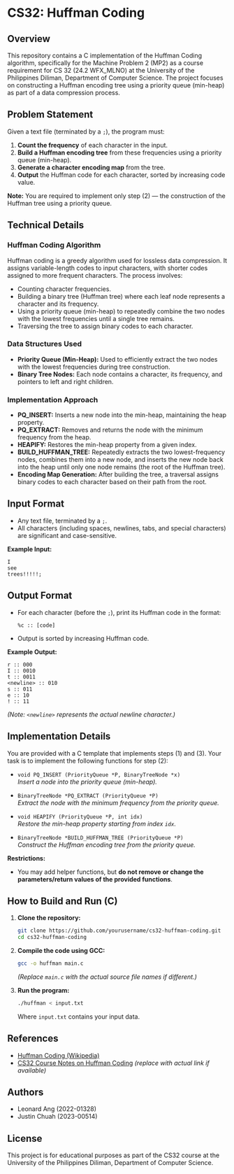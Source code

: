 # CS32: Huffman Coding

## Overview

This repository contains a C implementation of the Huffman Coding algorithm, specifically for the Machine Problem 2 (MP2) as a course requirement for CS 32 (24.2 WFX_MLNO) at the University of the Philippines Diliman, Department of Computer Science. The project focuses on constructing a Huffman encoding tree using a priority queue (min-heap) as part of a data compression process.

## Problem Statement

Given a text file (terminated by a `;`), the program must:

1. **Count the frequency** of each character in the input.
2. **Build a Huffman encoding tree** from these frequencies using a priority queue (min-heap).
3. **Generate a character encoding map** from the tree.
4. **Output** the Huffman code for each character, sorted by increasing code value.

**Note:** You are required to implement only step (2) — the construction of the Huffman tree using a priority queue.

## Technical Details

### Huffman Coding Algorithm
Huffman coding is a greedy algorithm used for lossless data compression. It assigns variable-length codes to input characters, with shorter codes assigned to more frequent characters. The process involves:
- Counting character frequencies.
- Building a binary tree (Huffman tree) where each leaf node represents a character and its frequency.
- Using a priority queue (min-heap) to repeatedly combine the two nodes with the lowest frequencies until a single tree remains.
- Traversing the tree to assign binary codes to each character.

### Data Structures Used
- **Priority Queue (Min-Heap):** Used to efficiently extract the two nodes with the lowest frequencies during tree construction.
- **Binary Tree Nodes:** Each node contains a character, its frequency, and pointers to left and right children.

### Implementation Approach
- **PQ_INSERT:** Inserts a new node into the min-heap, maintaining the heap property.
- **PQ_EXTRACT:** Removes and returns the node with the minimum frequency from the heap.
- **HEAPIFY:** Restores the min-heap property from a given index.
- **BUILD_HUFFMAN_TREE:** Repeatedly extracts the two lowest-frequency nodes, combines them into a new node, and inserts the new node back into the heap until only one node remains (the root of the Huffman tree).
- **Encoding Map Generation:** After building the tree, a traversal assigns binary codes to each character based on their path from the root.

## Input Format

- Any text file, terminated by a `;`.
- All characters (including spaces, newlines, tabs, and special characters) are significant and case-sensitive.

**Example Input:**
```
I
see
trees!!!!!;
```

## Output Format

- For each character (before the `;`), print its Huffman code in the format:
  ```
  %c :: [code]
  ```
- Output is sorted by increasing Huffman code.

**Example Output:**
```
r :: 000
I :: 0010
t :: 0011
<newline> :: 010
s :: 011
e :: 10
! :: 11
```
*(Note: `<newline>` represents the actual newline character.)*

## Implementation Details

You are provided with a C template that implements steps (1) and (3). Your task is to implement the following functions for step (2):

- `void PQ_INSERT (PriorityQueue *P, BinaryTreeNode *x)`  
  *Insert a node into the priority queue (min-heap).*

- `BinaryTreeNode *PQ_EXTRACT (PriorityQueue *P)`  
  *Extract the node with the minimum frequency from the priority queue.*

- `void HEAPIFY (PriorityQueue *P, int idx)`  
  *Restore the min-heap property starting from index `idx`.*

- `BinaryTreeNode *BUILD_HUFFMAN_TREE (PriorityQueue *P)`  
  *Construct the Huffman encoding tree from the priority queue.*

**Restrictions:**  
- You may add helper functions, but **do not remove or change the parameters/return values of the provided functions**.

## How to Build and Run (C)

1. **Clone the repository:**
   ```sh
   git clone https://github.com/yourusername/cs32-huffman-coding.git
   cd cs32-huffman-coding
   ```

2. **Compile the code using GCC:**
   ```sh
   gcc -o huffman main.c
   ```
   *(Replace `main.c` with the actual source file names if different.)*

3. **Run the program:**
   ```sh
   ./huffman < input.txt
   ```
   Where `input.txt` contains your input data.

## References

- [Huffman Coding (Wikipedia)](https://en.wikipedia.org/wiki/Huffman_coding)
- [CS32 Course Notes on Huffman Coding](#) *(replace with actual link if available)*

## Authors

- Leonard Ang (2022-01328)
- Justin Chuah (2023-00514)

## License

This project is for educational purposes as part of the CS32 course at the University of the Philippines Diliman, Department of Computer Science.
